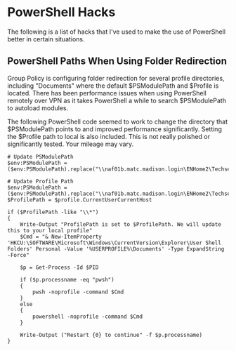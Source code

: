# PowerShell Hacks

The following is a list of hacks that I've used to make the use of PowerShell better in certain situations. 

## PowerShell Paths When Using Folder Redirection
Group Policy is configuring folder redirection for several profile directories, including "Documents" where the default $PSModulePath and $Profile is located.  There has been performance issues when using PowerShell remotely over VPN as it takes PowerShell a while to search $PSModulePath to autoload modules. 

The following PowerShell code seemed to work to change the directory that $PSModulePath points to and improved performance significantly. Setting the $Profile path to local is also included. This is not really polished or significantly tested. Your mileage may vary. 

```
# Update PSModulePath
$env:PSModulePath = ($env:PSModulePath).replace("\\naf01b.matc.madison.login\ENHome2\Techservices\JStreeter\Documents\PowerShell\Modules","C:\Users\JStreeter\Documents\PowerShell\Modules")

# Update Profile Path
$env:PSModulePath = ($env:PSModulePath).replace("\\naf01b.matc.madison.login\ENHome2\Techservices\JStreeter\Documents\PowerShell\Modules","C:\Users\JStreeter\Documents\PowerShell\Modules")
$ProfilePath = $profile.CurrentUserCurrentHost

if ($ProfilePath -like "\\*")
{
	Write-Output "ProfilePath is set to $ProfilePath. We will update this to your local profile"
	$Cmd = "& New-ItemProperty 'HKCU:\SOFTWARE\Microsoft\Windows\CurrentVersion\Explorer\User Shell Folders' Personal -Value '%USERPROFILE%\Documents' -Type ExpandString -Force"
	
	$p = Get-Process -Id $PID
	
	if ($p.processname -eq "pwsh")
	{
		pwsh -noprofile -command $Cmd
	}
	else
	{
		powershell -noprofile -command $Cmd
	}
	
	Write-Output ("Restart {0} to continue" -f $p.processname)
}
```
